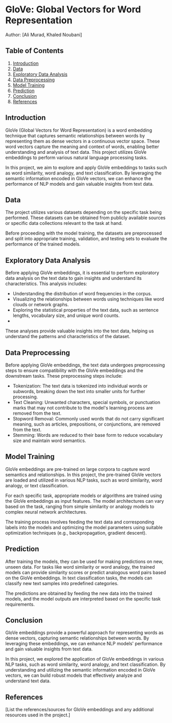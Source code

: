# GloVe: Global Vectors for Word Representation

Author: [Ali Murad, Khaled Noubani]

## Table of Contents

1. [Introduction](#introduction)
2. [Data](#data)
3. [Exploratory Data Analysis](#exploratory-data-analysis)
4. [Data Preprocessing](#data-preprocessing)
5. [Model Training](#model-training)
6. [Prediction](#prediction)
7. [Conclusion](#conclusion)
8. [References](#references)

## Introduction

GloVe (Global Vectors for Word Representation) is a word embedding technique that captures semantic relationships between words by representing them as dense vectors in a continuous vector space. These word vectors capture the meaning and context of words, enabling better understanding and analysis of text data. This project utilizes GloVe embeddings to perform various natural language processing tasks.

In this project, we aim to explore and apply GloVe embeddings to tasks such as word similarity, word analogy, and text classification. By leveraging the semantic information encoded in GloVe vectors, we can enhance the performance of NLP models and gain valuable insights from text data.

## Data

The project utilizes various datasets depending on the specific task being performed. These datasets can be obtained from publicly available sources or specific data collections relevant to the task at hand.

Before proceeding with the model training, the datasets are preprocessed and split into appropriate training, validation, and testing sets to evaluate the performance of the trained models.

## Exploratory Data Analysis

Before applying GloVe embeddings, it is essential to perform exploratory data analysis on the text data to gain insights and understand its characteristics. This analysis includes:

  - Understanding the distribution of word frequencies in the corpus.
  - Visualizing the relationships between words using techniques like word clouds or network graphs.
  - Exploring the statistical properties of the text data, such as sentence lengths, vocabulary size, and unique word counts.
  - 
These analyses provide valuable insights into the text data, helping us understand the patterns and characteristics of the dataset.

## Data Preprocessing

Before applying GloVe embeddings, the text data undergoes preprocessing steps to ensure compatibility with the GloVe embeddings and the downstream tasks. These preprocessing steps include:

  - Tokenization: The text data is tokenized into individual words or subwords, breaking down the text into smaller units for further processing.
  - Text Cleaning: Unwanted characters, special symbols, or punctuation marks that may not contribute to the model's learning process are removed from the text.
  - Stopword Removal: Commonly used words that do not carry significant meaning, such as articles, prepositions, or conjunctions, are removed from the text.
  - Stemming: Words are reduced to their base form to reduce vocabulary size and maintain word semantics.

## Model Training

GloVe embeddings are pre-trained on large corpora to capture word semantics and relationships. In this project, the pre-trained GloVe vectors are loaded and utilized in various NLP tasks, such as word similarity, word analogy, or text classification.

For each specific task, appropriate models or algorithms are trained using the GloVe embeddings as input features. The model architectures can vary based on the task, ranging from simple similarity or analogy models to complex neural network architectures.

The training process involves feeding the text data and corresponding labels into the models and optimizing the model parameters using suitable optimization techniques (e.g., backpropagation, gradient descent).

## Prediction

After training the models, they can be used for making predictions on new, unseen data. For tasks like word similarity or word analogy, the trained models can provide similarity scores or predict analogous word pairs based on the GloVe embeddings. In text classification tasks, the models can classify new text samples into predefined categories.

The predictions are obtained by feeding the new data into the trained models, and the model outputs are interpreted based on the specific task requirements.



## Conclusion

GloVe embeddings provide a powerful approach for representing words as dense vectors, capturing semantic relationships between words. By leveraging these embeddings, we can enhance NLP models' performance and gain valuable insights from text data.

In this project, we explored the application of GloVe embeddings in various NLP tasks, such as word similarity, word analogy, and text classification. By understanding and utilizing the semantic information encoded in GloVe vectors, we can build robust models that effectively analyze and understand text data.

## References

[List the references/sources for GloVe embeddings and any additional resources used in the project.]
